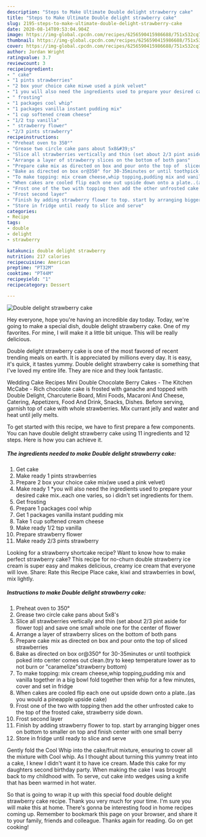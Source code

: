 ```yaml
---
description: "Steps to Make Ultimate Double delight strawberry cake"
title: "Steps to Make Ultimate Double delight strawberry cake"
slug: 2195-steps-to-make-ultimate-double-delight-strawberry-cake
date: 2020-08-14T09:53:04.904Z
image: https://img-global.cpcdn.com/recipes/6256590415986688/751x532cq70/double-delight-strawberry-cake-recipe-main-photo.jpg
thumbnail: https://img-global.cpcdn.com/recipes/6256590415986688/751x532cq70/double-delight-strawberry-cake-recipe-main-photo.jpg
cover: https://img-global.cpcdn.com/recipes/6256590415986688/751x532cq70/double-delight-strawberry-cake-recipe-main-photo.jpg
author: Jordan Wright
ratingvalue: 3.7
reviewcount: 3
recipeingredient:
- " cake"
- "1 pints strawberries"
- "2 box your choice cake mixwe used a pink velvet"
- "1 you will also need the ingredients used to prepare your desired cake mixeach one varies so i didnt set ingredients for them"
- " frosting"
- "1 packages cool whip"
- "1 packages vanilla instant pudding mix"
- "1 cup softened cream cheese"
- "1/2 tsp vanilla"
- " strawberry flower"
- "2/3 pints strawberry"
recipeinstructions:
- "Preheat oven to 350°"
- "Grease two circle cake pans about 5x8&#39;s"
- "Slice all strawberries vertically and thin (set about 2/3 pint aside for flower top) and save one small whole one for the center of flower"
- "Arrange a layer of strawberry slices on the bottom of both pans"
- "Prepare cake mix as directed on box and pour onto the top of  sliced strawberries"
- "Bake as directed on box or@350° for 30-35minutes or until toothpick poked into center comes out clean.(try to keep temperature lower as to not burn or &#34;caramelize&#34;strawberry bottom)"
- "To make topping: mix cream cheese,whip topping,pudding mix and vanilla together in a big bowl fold together then whip for a few minutes, cover and set in fridge"
- "When cakes are cooled flip each one out upside down onto a plate..(as you would a pineapple upside cake)"
- "Frost one of the two with topping then add the other unfrosted cake to the top of the frosted cake, strawberry side down."
- "Frost second layer"
- "Finish by adding strawberry flower to top. start by arranging bigger ones on bottom to smaller on top and finish center with one small berry"
- "Store in fridge until ready to slice and serve"
categories:
- Recipe
tags:
- double
- delight
- strawberry

katakunci: double delight strawberry 
nutrition: 217 calories
recipecuisine: American
preptime: "PT32M"
cooktime: "PT44M"
recipeyield: "1"
recipecategory: Dessert

---
```



![Double delight strawberry cake](https://img-global.cpcdn.com/recipes/6256590415986688/751x532cq70/double-delight-strawberry-cake-recipe-main-photo.jpg)

Hey everyone, hope you're having an incredible day today. Today, we're going to make a special dish, double delight strawberry cake. One of my favorites. For mine, I will make it a little bit unique. This will be really delicious.

Double delight strawberry cake is one of the most favored of recent trending meals on earth. It is appreciated by millions every day. It is easy, it's quick, it tastes yummy. Double delight strawberry cake is something that I've loved my entire life. They are nice and they look fantastic.

Wedding Cake Recipes Mini Double Chocolate Berry Cakes - The Kitchen McCabe - Rich chocolate cake is frosted with ganache and topped with Double Delight, Charcuterie Board, Mini Foods, Macaroni And Cheese, Catering, Appetizers, Food And Drink, Snacks, Dishes. Before serving, garnish top of cake with whole strawberries. Mix currant jelly and water and heat until jelly melts.


To get started with this recipe, we have to first prepare a few components. You can have double delight strawberry cake using 11 ingredients and 12 steps. Here is how you can achieve it.

<!--inarticleads1-->

##### The ingredients needed to make Double delight strawberry cake:

1. Get  cake
1. Make ready 1 pints strawberries
1. Prepare 2 box your choice cake mix(we used a pink velvet)
1. Make ready 1 *you will also need the ingredients used to prepare your desired cake mix..each one varies, so i didn&#39;t set ingredients for them.
1. Get  frosting
1. Prepare 1 packages cool whip
1. Get 1 packages vanilla instant pudding mix
1. Take 1 cup softened cream cheese
1. Make ready 1/2 tsp vanilla
1. Prepare  strawberry flower
1. Make ready 2/3 pints strawberry


Looking for a strawberry shortcake recipe? Want to know how to make perfect strawberry cake? This recipe for no-churn double strawberry ice cream is super easy and makes delicious, creamy ice cream that everyone will love. Share: Rate this Recipe Place cake, kiwi and strawberries in bowl, mix lightly. 

<!--inarticleads2-->

##### Instructions to make Double delight strawberry cake:

1. Preheat oven to 350°
1. Grease two circle cake pans about 5x8&#39;s
1. Slice all strawberries vertically and thin (set about 2/3 pint aside for flower top) and save one small whole one for the center of flower
1. Arrange a layer of strawberry slices on the bottom of both pans
1. Prepare cake mix as directed on box and pour onto the top of  sliced strawberries
1. Bake as directed on box or@350° for 30-35minutes or until toothpick poked into center comes out clean.(try to keep temperature lower as to not burn or &#34;caramelize&#34;strawberry bottom)
1. To make topping: mix cream cheese,whip topping,pudding mix and vanilla together in a big bowl fold together then whip for a few minutes, cover and set in fridge
1. When cakes are cooled flip each one out upside down onto a plate..(as you would a pineapple upside cake)
1. Frost one of the two with topping then add the other unfrosted cake to the top of the frosted cake, strawberry side down.
1. Frost second layer
1. Finish by adding strawberry flower to top. start by arranging bigger ones on bottom to smaller on top and finish center with one small berry
1. Store in fridge until ready to slice and serve


Gently fold the Cool Whip into the cake/fruit mixture, ensuring to cover all the mixture with Cool whip. As I thought about turning this yummy treat into a cake, I knew I didn&#39;t want it to have ice cream. Made this cake for my daughters second birthday party. When making the cake I was brought back to my childhood with. To serve, cut cake into wedges using a knife that has been warmed in hot water. 

So that is going to wrap it up with this special food double delight strawberry cake recipe. Thank you very much for your time. I'm sure you will make this at home. There's gonna be interesting food in home recipes coming up. Remember to bookmark this page on your browser, and share it to your family, friends and colleague. Thanks again for reading. Go on get cooking!

